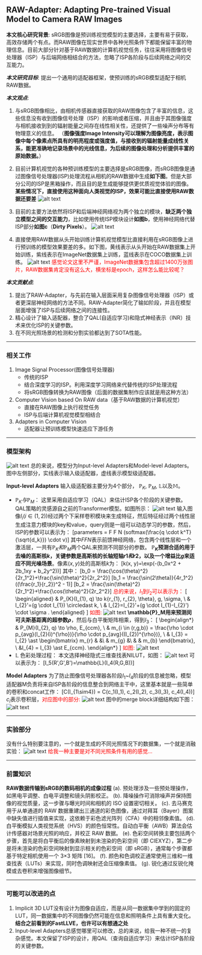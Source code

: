 ## RAW-Adapter: Adapting Pre-trained Visual Model to Camera RAW Images

**本文核心研究背景**: sRGB图像是预训练视觉模型的主要选择，主要有易于获取，高效存储两个有点。而RAW图像在现实世界中各种光照条件下都能保留丰富的物理信息。目前大部分针对基于RAW数据的计算机视觉任务，往往采用将图像信号处理器（ISP）与后端网络相结合的方法，忽略了ISP各阶段与后续网络之间的交互能力。


***本文研究目标***: 提出一个通用的适配器框架，使预训练的sRGB模型适配于相机RAW数据。

***本文观点***:
1. 与sRGB图像相比，由相机传感器直接获取的RAW图像包含了丰富的信息，这些信息没有收到图像信号处理（ISP）的影响或者压缩，并且由于其图像强度与相机接收到到的辐射能量之间存在线性相关性，还提供了一些噪声分布等有物理意义的信息。
（**图像强度Image Intensity可以理解为图像亮度，表示图像中每个像素点所具有的明亮程度或强度值，与接收到的辐射能量成线性关系，能更准确地记录场景中的光线信息，为后续的图像处理和分析提供丰富的原始数据。**）
&nbsp;

2. 目前计算机视觉的各种预训练模型的主要选择是sRGB图像，而sRGB图像是通过图像信号处理器(ISP)处理流程从相机的RAW数据中生成**如下图**。但是大部分公司的ISP是黑箱操作，而且目的是生成能够提供更优质视觉体验的图像。
  **某些情况下，直接使用这种面向人类视觉的ISP，效果可能比直接使用RAW数据还要差**
![alt text](image-5.png)
&nbsp;
3. 目前的主要方法依然将ISP和后端神经网络视为两个独立的模块，**缺乏两个独立模型之间的交互能力**，比如使用传统ISP模块设计**如图b**，使用神经网络代替ISP部分**如图c**（**Dirty Pixels**）。
![alt text](image-6.png)

4. 直接使用RAW数据从头开始训练计算机视觉模型比直接利用在sRGB图像上进行预训练的模型效果要差的多。如下图，黄线表示从头开始在RAW数据集上开始训练，紫线表示在ImageNet数据集上训练，蓝线表示在COCO数据集上训练。
  ![alt text](image-7.png)
  <font color="red">感觉论文这里不严谨，ImageNet数据集包含超过1400万张图片，RAW数据集肯定没有这么大，横坐标是epoch，这样怎么能比较呢？</font>


***本文贡献点***:
1. 提出了RAW-Adapter，与先前在输入层面采用复杂图像信号处理器（ISP）或者更深层神经网络的方法不同。RAW-Adapter简化了输如阶段，并且在模型层面增强了ISP与后续网络之间的连接性。
2. 精心设计了输入适配器，整合了QAL(自适应学习)和隐式神经表示（INR）技术来优化ISP的关键参数。
3. 在不同光照场景的检测和分割实验都达到了SOTA性能。

****

### 相关工作
1. Image Signal Processor(图像信号处理器)
   - 传统的ISP
   - 结合深度学习的ISP。利用深度学习网络来代替传统的ISP处理流程
   - 将sRGB图像转换为RAW图像（后面的数据集制作应该就是用这种方法）
2. Computer Vision based On RAW data（基于RAW数据的计算机视觉）
   - 直接在RAW图像上执行视觉任务
   - ISP与后端计算机视觉模型相结合
3. Adapters in Computer Vision
   - 适配器让预训练模型快速适应下游任务

****

### 模型架构
![alt text](image-8.png)
总的来说，模型分为Input-level Adapters和Model-level Adapters。图中左侧部分，实线表示输入级适配器，虚线表示模型级适配器。

**Input-level Adapters**
输入级适配器主要分为4个部分， $\mathbb{P}_K$, $\mathbb{P}_M$, $\mathbb{L}$以及$\mathbb{M}$。
- $\mathbb{P}_K与\mathbb{P}_M$：
  这里采用自适应学习（QAL）来估计ISP各个阶段的关键参数。QAL策略的灵感源自之前的Transformer模型。如图所示：
![alt text](image-10.png)
输入图像$I_i(i \in (1,2))$经过两个下采样卷积模块来生成特征，然后特征经过两个线性层生成注意力模块的key和value，query则是一组可以动态学习的参数，然后，ISP的参数可以表示为：
\[parameters = F F N (softmax(\frac{q \cdot k^T}{\sqrt{d_k}}) \cdot v)\]
其中$FFN$表示前馈神经网络，包含两个线性层和一个激活层，一共有$\mathbb{P}_K和\mathbb{P}_M$两个QAL来预测不同部分的参数。
**$\mathbb{P}_K$预测合适的用于去噪的高斯核$k$，关键参数是高斯核的长轴短轴$r1和r2$，以及一个增益比$g$来适应不同光噪场景**。像素$(x,y)$处的高斯核$k$为：
\[k(x, y)=\exp(-(b_0x^2 + 2b_1xy + b_2y^2))\] 
其中：
\[b_0 = \frac{\cos(\theta)^2}{2r_1^2}+\frac{\sin(\theta)^2}{2r_2^2}\]
\[b_1 = \frac{\sin(2\theta)}{4r_1^2}((\frac{r_1}{r_2})^2 - 1)\]
\[b_2 = \frac{\sin(\theta)^2}{2r_1^2}+\frac{\cos(\theta)^2}{2r_2^2}\] 
<font color="red">总的来说，$I_1$到$I_2$可以表示为：</font>
\[
\begin{aligned} 
& P_{K}(I_{1}, q) \to k\{r_{1}, r_{2}, \theta\}, g, \sigma, \\ 
& I_{2}'=(g \cdot I_{1}) \circledast k, \\ 
& I_{2}=I_{2}'+(g \cdot I_{1}-I_{2}') \cdot \sigma . 
\end{aligned}
\]
<font color="red">如图:</font>
![alt text](image-9.png)
**\mathbb{P}_M用来预测闵可夫斯基距离的超参数$\rho$**，然后与白平衡矩阵相乘，得到$I_3$：
\[
\begin{align*}
& P_{M}(I_{2}, q) \to \rho, E_{ccm}, \\
& m_{i \in (r,g,b)} = \frac{\rho \cdot p_{avg}(I_{2}(i)^{\rho})}{\rho \cdot p_{avg}((I_{2})^{\rho})}, \\
& I_{3} = I_{2} \ast 
\begin{bmatrix}
m_{r} & &\\
& m_{g} &\\
& & m_{b}
\end{bmatrix}, \\
&I_{4} = I_{3} \ast E_{ccm}.
\end{align*}
\]
<font color="red">如图:</font>
![alt text](image-11.png)
&nbsp;
- $\mathbb{L}$ 色彩处理过程：
  本文选择神经隐式三维查找表NILUT，如图：
  ![alt text](image-12.png)
  可以表示为：
  \[I_5(R',G',B')=\mathbb{L}(I_4(R,G,B))\]

**Model Adapters**
为了防止图像信号处理器各阶段$I_1$~$I_4$阶段的信息被忽略，模型适配器M负责将来自ISP各阶段的信息整合到网络主干中，这里基本就是一些简单的卷积和concat工作：
\[C(I_{1\sim4}) = C(c_1(I_1), c_2(I_2), c_3(I_3), c_4(I_4))\]
$c_i$表示卷积层，<font color="red">对应图中的部分:</font>
![alt text](image-13.png)
图中的merge block详细结构如下图：
![alt text](image-14.png)
****

### 实验部分
没有什么特别要注意的，一个就是生成的不同光照情况下的数据集，一个就是消融实验：
![alt text](image-15.png)
<font color="red">给我一种主要是对不同光照条件有用的感觉...</font>

****

### 前置知识
**RAW数据传输到sRGB的数码相机的成像过程**
(a). 预处理涉及一些预处理操作，如黑电平调整、白电平调整和镜头阴影校正。
(b). 降噪操作可消除噪声并保持图像的视觉质量，这一步骤与曝光时间和相机的 ISO 设置密切相关。
(c). 去马赛克用于从单通道的 RAW 数据重建出三通道的彩色图像，通过对拜耳（Bayer）图案中缺失值进行插值来实现，这依赖于彩色滤光阵列（CFA）中的相邻像素值。
(d). 白平衡模拟人类视觉系统（HVS）的颜色恒常性。自动白平衡（AWB）算法会估计传感器对场景光照的响应，并校正 RAW 数据。
(e). 色彩空间转换主要包括两个步骤，首先是将白平衡后的像素映射到未渲染的色彩空间（即 CIEXYZ），第二步是将未渲染的色彩空间映射到显示相关的色彩空间（即 sRGB），通常每个步骤都基于特定相机使用一个 3×3 矩阵 [16]。
(f). 颜色和色调校正通常使用三维和一维查找表（LUTs）来实现，同时色调映射还会压缩像素值。
(g). 锐化通过反锐化掩模或去卷积来增强图像细节。

****

### 可能可以改进的点
1. Implicit 3D LUT没有设计为图像自适应，而是从同一数据集中学到的固定的LUT，同一数据集中的不同图像仍然可能在信息和照明条件上具有重大变化。
   **结合之前看到的FastLLVE，也许可以有想通之处**
&nbsp;
2. Input-level Adapters总感觉哪里可以修改，总的来说，给我一种不统一的复杂感觉。本文保留了ISP的设计，用QAL（查询自适应学习）来估计ISP各阶段的关键参数。